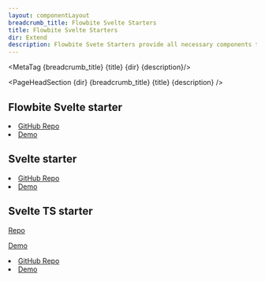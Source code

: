 ```yaml
---
layout: componentLayout
breadcrumb_title: Flowbite Svelte Starters
title: Flowbite Svelte Starters
dir: Extend
description: Flowbite Svete Starters provide all necessary components to get started quickly
---
```


<MetaTag {breadcrumb_title} {title} {dir} {description}/>

<script>
  import { MetaTag, PageHeadSection } from '../utils'
  import { A, List, Li } from '$lib'
</script>

<PageHeadSection {dir} {breadcrumb_title} {title} {description} />

## Flowbite Svelte starter

<List tag="ul" class="space-y-1 my-4">
  <Li><A href="https://github.com/themesberg/flowbite-svelte/tree/main/starters/flowbite-svelte-starter/">GitHub Repo</A></Li>
  <Li><A href="https://flowbite-svelte-starter.vercel.app/">Demo</A></Li>
</List>

## Svelte starter

<List tag="ul" class="space-y-1 my-4">
  <Li><A href="https://github.com/themesberg/flowbite-svelte/tree/main/starters/svelte-starter">GitHub Repo</A></Li>
  <Li><A href="https://shinokada.github.io/svelte-starter/">Demo</A></Li>
</List>

## Svelte TS starter

<p class="dark:text-white hover:text-blue-900 dark:hover:text-blue-500 w-full"><a href="https://github.com/themesberg/flowbite-svelte/tree/main/starters/svelte-ts-starter/">Repo</a></p>
<p class="dark:text-white hover:text-blue-900 dark:hover:text-blue-500 w-full"><a href="https://shinokada.github.io/svelte-ts-starter/">Demo</a></p>

<List tag="ul" class="space-y-1 my-4">
  <Li><A href="https://github.com/themesberg/flowbite-svelte/tree/main/starters/svelte-ts-starter/">GitHub Repo</A></Li>
  <Li><A href="https://shinokada.github.io/svelte-ts-starter/">Demo</A></Li>
</List>
